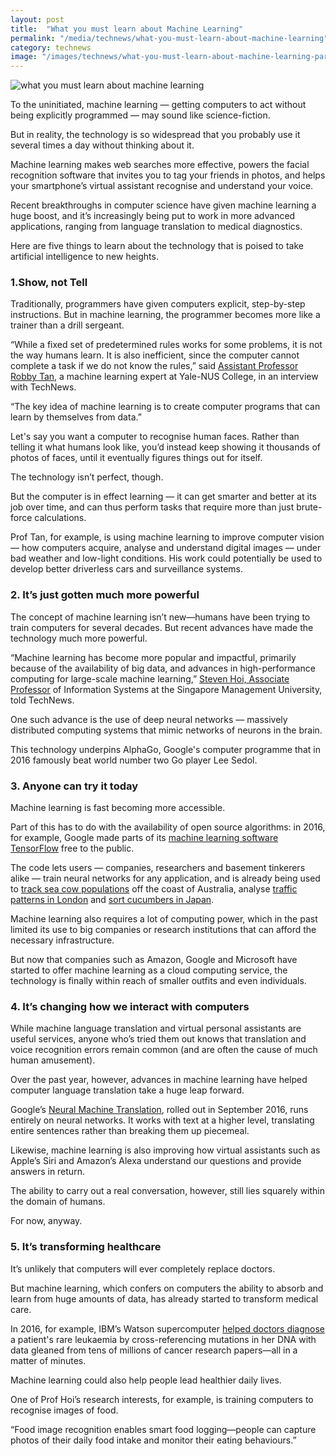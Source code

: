 ```yaml
---
layout: post
title:  "What you must learn about Machine Learning"
permalink: "/media/technews/what-you-must-learn-about-machine-learning"
category: technews
image: "/images/technews/what-you-must-learn-about-machine-learning-part-1.png"
---
```


![what you must learn about machine learning]({{site.baseurl}}/images/technews/what-you-must-learn-about-machine-learning-part-1.png)

To the uninitiated, machine learning — getting computers to act without being explicitly programmed — may sound like science-fiction.

But in reality, the technology is so widespread that you probably use it several times a day without thinking about it.

Machine learning makes web searches more effective, powers the facial recognition software that invites you to tag your friends in photos, and helps your smartphone’s virtual assistant recognise and understand your voice.

Recent breakthroughs in computer science have given machine learning a huge boost, and it’s increasingly being put to work in more advanced applications, ranging from language translation to medical diagnostics.

Here are five things to learn about the technology that is poised to take artificial intelligence to new heights.  

### **1.Show, not Tell**
Traditionally, programmers have given computers explicit, step-by-step instructions. But in machine learning, the programmer becomes more like a trainer than a drill sergeant.

“While a fixed set of predetermined rules works for some problems, it is not the way humans learn. It is also inefficient, since the computer cannot complete a task if we do not know the rules,” said [Assistant Professor Robby Tan](https://www.yale-nus.edu.sg/about/faculty/robby-tan/), a machine learning expert at Yale-NUS College, in an interview with TechNews.

“The key idea of machine learning is to create computer programs that can learn by themselves from data.”

Let's say you want a computer to recognise human faces. Rather than telling it what humans look like, you’d instead keep showing it thousands of photos of faces, until it eventually figures things out for itself.

The technology isn’t perfect, though.

But the computer is in effect learning — it can get smarter and better at its job over time, and can thus perform tasks that require more than just brute-force calculations.

Prof Tan, for example, is using machine learning to improve computer vision — how computers acquire, analyse and understand digital images — under bad weather and low-light conditions. His work could potentially be used to develop better driverless cars and surveillance systems.

### **2. It’s just gotten much more powerful**
 The concept of machine learning isn’t new—humans have been trying to train computers for several decades. But recent advances have made the technology much more powerful.
 
“Machine learning has become more popular and impactful, primarily because of the availability of big data, and advances in high-performance computing for large-scale machine learning,” [Steven Hoi, Associate Professor](https://www.smu.edu.sg/faculty/profile/110831/Steven-HOI) of Information Systems at the Singapore Management University, told TechNews.  

One such advance is the use of deep neural networks — massively distributed computing systems that mimic networks of neurons in the brain.

This technology underpins AlphaGo, Google's computer programme that in 2016 famously beat world number two Go player Lee Sedol.  

### **3. Anyone can try it today**
Machine learning is fast becoming more accessible.

Part of this has to do with the availability of open source algorithms: in 2016, for example, Google made parts of its [machine learning software TensorFlow](https://www.tensorflow.org/) free to the public.

The code lets users — companies, researchers and basement tinkerers alike — train neural networks for any application, and is already being used to [track sea cow populations](https://blog.google/technology/ai/could-machine-learning-save-sea-cow/) off the coast of Australia, analyse [traffic patterns in London](https://cloud.google.com/blog/products/gcp/real-time-data-visualization-and-machine-learning-for-london-traffic-analysis) and [sort cucumbers in Japan](https://cloud.google.com/blog/products/gcp/how-a-japanese-cucumber-farmer-is-using-deep-learning-and-tensorflow).

Machine learning also requires a lot of computing power, which in the past limited its use to big companies or research institutions that can afford the necessary infrastructure.

But now that companies such as Amazon, Google and Microsoft have started to offer machine learning as a cloud computing service, the technology is finally within reach of smaller outfits and even individuals.

### **4. It’s changing how we interact with computers**
While machine language translation and virtual personal assistants are useful services, anyone who’s tried them out knows that translation and voice recognition errors remain common (and are often the cause of much human amusement).

Over the past year, however, advances in machine learning have helped computer language translation take a huge leap forward.

Google’s [Neural Machine Translation](https://techcrunch.com/2016/09/27/google-unleashes-deep-learning-tech-on-language-with-neural-machine-translation/), rolled out in September 2016, runs entirely on neural networks. It works with text at a higher level, translating entire sentences rather than breaking them up piecemeal.

Likewise, machine learning is also improving how virtual assistants such as Apple’s Siri and Amazon’s Alexa understand our questions and provide answers in return.

The ability to carry out a real conversation, however, still lies squarely within the domain of humans.

For now, anyway.

### **5. It’s transforming healthcare**
It’s unlikely that computers will ever completely replace doctors.

But machine learning, which confers on computers the ability to absorb and learn from huge amounts of data, has already started to transform medical care.

In 2016, for example, IBM’s Watson supercomputer [helped doctors diagnose](https://www.asianscientist.com/2016/08/topnews/ibm-watson-rare-leukemia-university-tokyo-artificial-intelligence/) a patient's rare leukaemia by cross-referencing mutations in her DNA with data gleaned from tens of millions of cancer research papers—all in a matter of minutes.

Machine learning could also help people lead healthier daily lives.

One of Prof Hoi’s research interests, for example, is training computers to recognise images of food.

“Food image recognition enables smart food logging—people can capture photos of their daily food intake and monitor their eating behaviours.”
